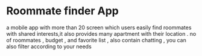 # Roommate finder App
a mobile app with more than 20 screen which users easily find roommates with shared
interests,it also provides many apartment with their location . no of roommates , budget
, and favorite list , also contain chatting , you can also filter according to your needs
